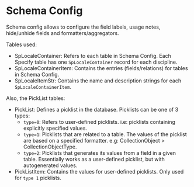 # Schema Config

Schema config allows to configure the field labels, usage notes, hide/unhide
fields and formatters/aggregators.

Tables used:

- SpLocaleContainer: Refers to each table in Schema Config. Each Specify table has one `SpLocaleContainer` record for each discipline.
- SpLocaleContainerItem: Contains the entries (fields/relations) for tables in Schema Config.
- SpLocaleItemStr: Contains the name and description strings for each `SpLocaleContainerItem`.

Also, the PickList tables:

- PickList: Defines a picklist in the database. Picklists can be one of 3 types:
    - `type=0`: Refers to user-defined picklists. i.e: picklists containing explicitly specified values.
    - `type=1`: Picklists that are related to a table. The values of the picklist are based on a specified formatter. e.g: CollectionObject > CollectionObjectType.
    - `type=2`: Picklists that generates its values from a field in a given table. Essentially works as a user-defined picklist, but with autogenerated values.
- PickListItem: Contains the values for user-defined picklists. Only used for `type 1` picklists.
